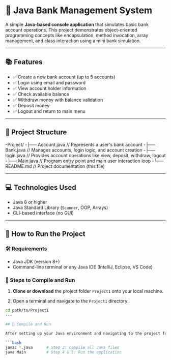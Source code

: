 # 🏦 Java Bank Management System

A simple **Java-based console application** that simulates basic bank account operations. This project demonstrates object-oriented programming concepts like encapsulation, method invocation, array management, and class interaction using a mini bank simulation.

---

## 📚 Features

- ✅ Create a new bank account (up to 5 accounts)
- ✅ Login using email and password
- ✅ View account holder information
- ✅ Check available balance
- ✅ Withdraw money with balance validation
- ✅ Deposit money
- ✅ Logout and return to main menu

---

## 🧱 Project Structure

-Project/
-├── Account.java // Represents a user's bank account
-├── Bank.java // Manages accounts, login logic, and account creation
-├── login.java // Provides account operations like view, deposit, withdraw, logout
-├── Main.java // Program entry point and main user interaction loop
-└── README.md // Project documentation (this file)




---

## 💻 Technologies Used

- Java 8 or higher
- Java Standard Library (`Scanner`, OOP, Arrays)
- CLI-based interface (no GUI)

---

## 🚀 How to Run the Project

### 🛠 Requirements

- Java JDK (version 8+)
- Command-line terminal or any Java IDE (IntelliJ, Eclipse, VS Code)

### 🔧 Steps to Compile and Run

1. **Clone or download** the project folder `Project1` onto your local machine.

2. Open a terminal and navigate to the `Project1` directory:

```bash
cd path/to/Project1
---

## 🧪 Compile and Run

After setting up your Java environment and navigating to the project folder:

```bash
javac *.java      # Step 3: Compile all Java files
java Main         # Step 4 & 5: Run the application
